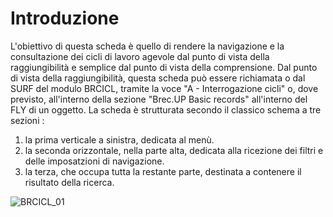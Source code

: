 # Introduzione

L'obiettivo di questa scheda è quello di rendere la navigazione e la consultazione dei cicli di lavoro agevole dal punto di vista della raggiungibilità e semplice dal punto di vista della comprensione.
Dal punto di vista della raggiungibilità, questa scheda può essere richiamata o dal SURF del modulo BRCICL, tramite la voce "A - Interrogazione cicli"  o, dove previsto,  all'interno della sezione "Brec.UP Basic records" all'interno del FLY di un oggetto.
La scheda è strutturata secondo il classico schema a tre sezioni : 
1. la prima verticale a sinistra, dedicata al menù.
2. la seconda orizzontale, nella parte alta, dedicata alla ricezione dei filtri e delle imposatzioni di navigazione.
3. la terza, che occupa tutta la restante parte, destinata a contenere il risultato della ricerca.

![BRCICL_01](https://doc.smeup.com/immagini/MBDOC_SCH-BRCICL_OGA/BRCICL_01.png)